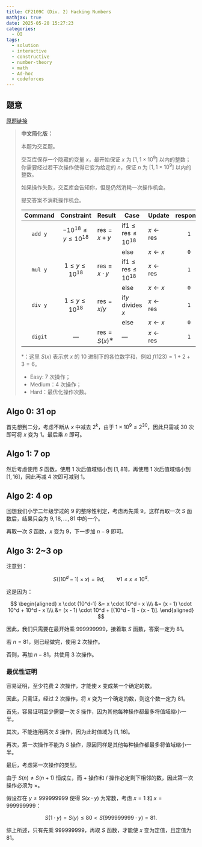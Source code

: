 ```yaml
---
title: CF2109C (Div. 2) Hacking Numbers
mathjax: true
date: 2025-05-20 15:27:23
categories:
  - OI
tags:
  - solution
  - interactive
  - constructive
  - number-theory
  - math
  - Ad-hoc
  - codeforces
---
```


## 题意

[原题链接](https://codeforces.com/contest/2109/problem/C3)

> **中文简化版：**
>
> 本题为交互题。
>
> 交互库保存一个隐藏的变量 $x$，最开始保证 $x$ 为 $[1,1\times 10^9]$ 以内的整数；你需要经过若干次操作使得它变为给定的 $n$，保证 $n$ 为 $[1,1\times 10^9]$ 以内的整数。
>
> 如果操作失败，交互库会告知你，但是仍然消耗一次操作机会。
>
> 提交答案不消耗操作机会。
>
> | **Command** |        **Constraint**        | **Result**                         | **Case**                                    | **Update**                  | **response** |
> | :---------: | :--------------------------: | :--------------------------------- | ------------------------------------------- | --------------------------- | :----------: |
> |   `add y`   | $-10^{18} \le y \le 10^{18}$ | $\mathrm{res} = x + y$             | $\mathrm{if } 1 \le \mathrm{res} \le 10^{18}$ | $x \leftarrow \mathrm{res}$ |     `1`      |
> |             |                              |                                    | $\mathrm{else}$                             | $x \leftarrow x$            |     `0`      |
> |   `mul y`   |    $1 \le y \le 10^{18}$     | $\mathrm{res} = x \cdot y$         | $\mathrm{if } 1 \le \mathrm{res} \le 10^{18}$ | $x \leftarrow \mathrm{res}$ |     `1`      |
> |             |                              |                                    | $\mathrm{else}$                             | $x \leftarrow x$            |     `0`      |
> |   `div y`   |    $1 \le y \le 10^{18}$     | $\mathrm{res} = x/y$               | $\mathrm{if } y$ divides $x$                  | $x \leftarrow \mathrm{res}$ |     `1`      |
> |             |                              |                                    | $\mathrm{else}$                             | $x \leftarrow x$            |     `0`      |
> |   `digit`   |              —               | $\mathrm{res} = S(x)$$^{\mathrm{∗}}$ | —                                           | $x \leftarrow \mathrm{res}$ |     `1`      |
>
> $*$：这里 $S(x)$ 表示求 $x$ 的 $10$ 进制下的各位数字和，例如 $f(123)=1+2+3=6$。
>
> + Easy: $7$ 次操作；
> + Medium：$4$ 次操作；
> + Hard：最优化操作次数。

## Algo 0: 31 op

首先想到二分，考虑不断从 $x$ 中减去 $2^k$，由于 $1\times 10^9\le 2^{30}$，因此只需减 $30$ 次即可将 $x$ 变为 $1$。最后乘 $n$ 即可。

## Algo 1: 7 op

然后考虑使用 $S$ 函数，使用 $1$ 次后值域缩小到 $[1,81]$，再使用 $1$ 次后值域缩小到 $[1,16]$，因此再减 $4$ 次即可减到 $1$。

## Algo 2: 4 op

回想我们小学二年级学过的 $9$ 的整除性判定，考虑再先乘 $9$。这样再取一次 $S$ 函数后，结果只会为 $9,18,\dots,81$ 中的一个。

再取一次 $S$ 函数，$x$ 变为 $9$，下一步加 $n-9$ 即可。

## Algo 3: 2~3 op

注意到：

$$
S((10^d-1)\times x)=9d,\qquad \forall 1\le x\le 10^d.
$$

这是因为：

$$
\begin{aligned}
x \cdot (10^d-1)
&= x \cdot 10^d - x \\\\
&= (x - 1) \cdot 10^d + 10^d - x \\\\
&= (x - 1) \cdot 10^d + [(10^d - 1) - (x - 1)].
\end{aligned}
$$

因此，我们只需要在最开始乘 $999999999$，接着取 $S$ 函数，答案一定为 $81$。

若 $n=81$，则已经做完，使用 $2$ 次操作。

否则，再加 $n-81$，共使用 $3$ 次操作。

### 最优性证明

容易证明，至少花费 $2$ 次操作，才能使 $x$ 变成某一个确定的数。

因此，只需证，经过 $2$ 次操作，将 $x$ 变为一个确定的数，则这个数一定为 $81$。

首先，容易证明至少需要一次 $S$ 操作，因为其他每种操作都最多将值域缩小一半。

其次，不能连用两次 $S$ 操作，因为此时值域为 $[1,16]$。

再次，第一次操作不能为 $S$ 操作，原因同样是其他每种操作都最多将值域缩小一半。

最后，考虑第一次操作的类型。

由于 $S(n)\ne S(n+1)$ 恒成立，而 $+$ 操作和 $/$ 操作必定剩下相邻的数，因此第一次操作必须为 $\times$。

假设存在 $y\ne 999999999$ 使得 $S(x\cdot y)$ 为常数，考虑 $x=1$ 和 $x=999999999$：

$$
S(1\cdot y)=S(y)\le 80 \lt S(999999999\cdot y)=81.
$$

综上所述，只有先乘 $999999999$，再取 $S$ 函数，才能使 $x$ 变为定值，且定值为 $81$。
